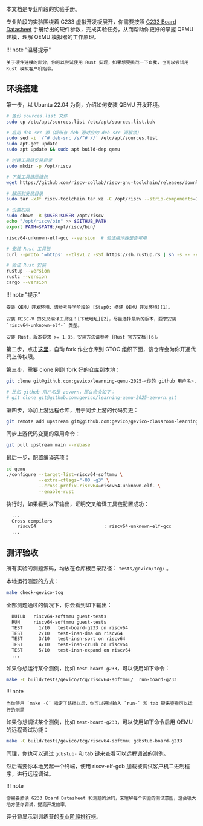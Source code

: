 本文档是专业阶段的实验手册。

专业阶段的实验围绕着 G233 虚拟开发板展开，你需要按照 [G233 Board Datasheet][5] 手册给出的硬件参数，完成实验任务，从而帮助你更好的掌握 QEMU 建模，理解 QEMU 模拟器的工作原理。

!!! note "温馨提示"

    关于硬件建模的部分，你可以尝试使用 Rust 实现，如果想要挑战一下自我，也可以尝试用 Rust 模拟客户机指令。

## 环境搭建

第一步，以 Ubuntu 22.04 为例，介绍如何安装 QEMU 开发环境。

```bash
# 备份 sources.list 文件
sudo cp /etc/apt/sources.list /etc/apt/sources.list.bak

# 启用 deb-src 源（将所有 deb 源对应的 deb-src 源解锁）
sudo sed -i '/^# deb-src /s/^# //' /etc/apt/sources.list
sudo apt-get update
sudo apt update && sudo apt build-dep qemu

# 创建工具链安装目录
sudo mkdir -p /opt/riscv

# 下载工具链压缩包
wget https://github.com/riscv-collab/riscv-gnu-toolchain/releases/download/2025.09.28/riscv64-elf-ubuntu-22.04-gcc-nightly-2025.09.28-nightly.tar.xz -O riscv-toolchain.tar.xz

# 解压到安装目录
sudo tar -xJf riscv-toolchain.tar.xz -C /opt/riscv --strip-components=1

# 设置权限
sudo chown -R $USER:$USER /opt/riscv
echo "/opt/riscv/bin" >> $GITHUB_PATH
export PATH=$PATH:/opt/riscv/bin/

riscv64-unknown-elf-gcc --version  # 验证编译器是否可用

# 安装 Rust 工具链
curl --proto '=https' --tlsv1.2 -sSf https://sh.rustup.rs | sh -s -- -y --default-toolchain stable

# 验证 Rust 安装
rustup --version
rustc --version
cargo --version
```

!!! note "提示"

    安装 QEMU 开发环境，请参考导学阶段的 [Step0: 搭建 QEMU 开发环境][1]。

    安装 RISC-V 的交叉编译工具链：[下载地址][2]，尽量选择最新的版本，要求安装 `riscv64-unknown-elf-` 类型。

    安装 Rust，版本要求 >= 1.85，安装方法请参考 [Rust 官方文档][6]。


第二步，点击[这里][3]，自动 fork 作业仓库到 GTOC 组织下面，该仓库会为你开通代码上传权限。

第三步，需要 clone 刚刚 fork 好的仓库到本地：

```bash
git clone git@github.com:gevico/learning-qemu-2025-<你的 github 用户名>.git

# 比如 github 用户名是 zevorn，那么命令如下：
# git clone git@github.com:gevico/learning-qemu-2025-zevorn.git
```

第四步，添加上游远程仓库，用于同步上游的代码变更：

```bash
git remote add upstream git@github.com:gevico/gevico-classroom-learning-qemu-2025-learning-qemu.git
```

同步上游代码变更的常用命令：

```bash
git pull upstream main --rebase
```

最后一步，配置编译选项：

```bash
cd qemu
./configure --target-list=riscv64-softmmu \
            --extra-cflags="-O0 -g3" \
            --cross-prefix-riscv64=riscv64-unknown-elf- \
            --enable-rust
```

执行时，如果看到以下输出，证明交叉编译工具链配置成功：

```bash
  ...
  Cross compilers
    riscv64                         : riscv64-unknown-elf-gcc
  ...
```


## 测评验收

所有实验的测题源码，均放在仓库根目录路径： `tests/gevico/tcg/` 。

本地运行测题的方式：

```bash
make check-gevico-tcg
```

全部测题通过的情况下，你会看到如下输出：

```bash
  BUILD   riscv64-softmmu guest-tests
  RUN     riscv64-softmmu guest-tests
  TEST      1/10   test-board-g233 on riscv64
  TEST      2/10   test-insn-dma on riscv64
  TEST      3/10   test-insn-sort on riscv64
  TEST      4/10   test-insn-crush on riscv64
  TEST      5/10   test-insn-expand on riscv64
  ...
```

如果你想运行某个测例，比如 `test-board-g233`，可以使用如下命令：

```bash
make -C build/tests/gevico/tcg/riscv64-softmmu/  run-board-g233
```

!!! note

    当你使用 `make -C` 指定了路径以后，你可以通过输入 `run-` 和 tab 键来查看可以运行的测题

如果你想调试某个测例，比如 `test-board-g233`，可以使用如下命令启用 QEMU 的远程调试功能：

```bash
make -C build/tests/gevico/tcg/riscv64-softmmu gdbstub-board-g233
```

同理，你也可以通过 `gdbstub-` 和 tab 键来查看可以远程调试的测例。

然后需要你本地另起一个终端，使用 riscv-elf-gdb 加载被调试客户机二进制程序，进行远程调试。

!!! note

    你需要熟读 G233 Board Datasheet 和测题的源码，来理解每个实验的测试意图，这会极大地方便你调试，提高开发效率。

评分将显示到训练营的[专业阶段排行榜][4]。


[1]: https://qemu.readthedocs.io/en/v10.0.3/devel/build-environment.html
[2]: https://github.com/riscv-collab/riscv-gnu-toolchain/releases/
[3]: https://classroom.github.com/a/HXuCy8g7
[4]: https://opencamp.cn/qemu/camp/2025/stage/3?tab=rank
[5]: https://gevico.github.io/learning-qemu-docs/ch4/g233-board-datasheet/
[6]: https://rust-lang.org/zh-CN/tools/install/
